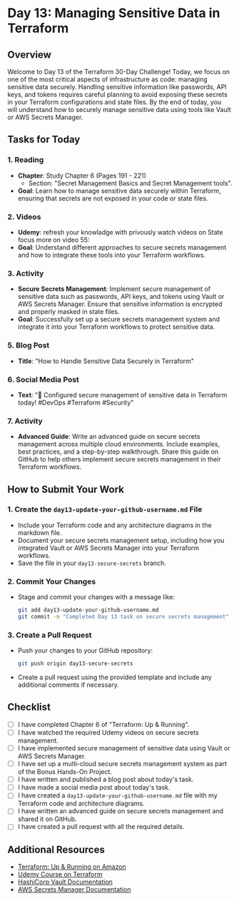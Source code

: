 # Day 13: Managing Sensitive Data in Terraform

## Overview

Welcome to Day 13 of the Terraform 30-Day Challenge! Today, we focus on one of the most critical aspects of infrastructure as code: managing sensitive data securely. Handling sensitive information like passwords, API keys, and tokens requires careful planning to avoid exposing these secrets in your Terraform configurations and state files. By the end of today, you will understand how to securely manage sensitive data using tools like Vault or AWS Secrets Manager.

## Tasks for Today

### 1. **Reading**
   - **Chapter**: Study  Chapter 6 (Pages 191 - 221)
     - Section: "Secret Management Basics and Secret Management tools".
   - **Goal**: Learn how to manage sensitive data securely within Terraform, ensuring that secrets are not exposed in your code or state files.

### 2. **Videos**
   - **Udemy**: refresh your knowladge with privously watch videos on State focus more on video 55:
   - **Goal**: Understand different approaches to secure secrets management and how to integrate these tools into your Terraform workflows.

### 3. **Activity**
   - **Secure Secrets Management**: Implement secure management of sensitive data such as passwords, API keys, and tokens using Vault or AWS Secrets Manager. Ensure that sensitive information is encrypted and properly masked in state files.
   - **Goal**: Successfully set up a secure secrets management system and integrate it into your Terraform workflows to protect sensitive data.

### 5. **Blog Post**
   - **Title**: "How to Handle Sensitive Data Securely in Terraform"

### 6. **Social Media Post**
   - **Text**: "🔐 Configured secure management of sensitive data in Terraform today! #DevOps #Terraform #Security"

### 7. **Activity**
   - **Advanced Guide**: Write an advanced guide on secure secrets management across multiple cloud environments. Include examples, best practices, and a step-by-step walkthrough. Share this guide on GitHub to help others implement secure secrets management in their Terraform workflows.

## How to Submit Your Work

### 1. **Create the `day13-update-your-github-username.md` File**
   - Include your Terraform code and any architecture diagrams in the markdown file.
   - Document your secure secrets management setup, including how you integrated Vault or AWS Secrets Manager into your Terraform workflows.
   - Save the file in your `day13-secure-secrets` branch.

### 2. **Commit Your Changes**
   - Stage and commit your changes with a message like:
     ```bash
     git add day13-update-your-github-username.md
     git commit -m "Completed Day 13 task on secure secrets management"
     ```

### 3. **Create a Pull Request**
   - Push your changes to your GitHub repository:
     ```bash
     git push origin day13-secure-secrets
     ```
   - Create a pull request using the provided template and include any additional comments if necessary.

## Checklist

- [ ] I have completed Chapter 6 of "Terraform: Up & Running".
- [ ] I have watched the required Udemy videos on secure secrets management.
- [ ] I have implemented secure management of sensitive data using Vault or AWS Secrets Manager.
- [ ] I have set up a multi-cloud secure secrets management system as part of the Bonus Hands-On Project.
- [ ] I have written and published a blog post about today's task.
- [ ] I have made a social media post about today's task.
- [ ] I have created a `day13-update-your-github-username.md` file with my Terraform code and architecture diagrams.
- [ ] I have written an advanced guide on secure secrets management and shared it on GitHub.
- [ ] I have created a pull request with all the required details.

## Additional Resources

- [Terraform: Up & Running on Amazon](https://www.amazon.com/Terraform-Running-Infrastructure-Configuration-Management/dp/1492046906)
- [Udemy Course on Terraform](https://www.udemy.com/course/terraform/)
- [HashiCorp Vault Documentation](https://www.vaultproject.io/docs)
- [AWS Secrets Manager Documentation](https://docs.aws.amazon.com/secretsmanager/latest/userguide/intro.html)
